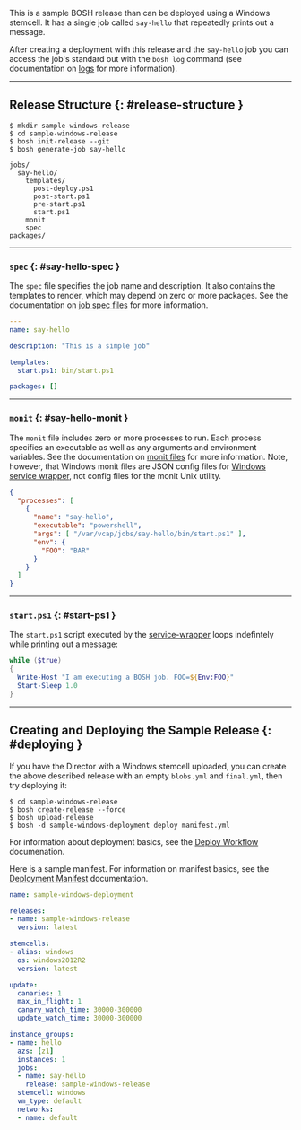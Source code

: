 This is a sample BOSH release than can be deployed using a Windows stemcell. It has a single job called `say-hello` that repeatedly prints out a message.

After creating a deployment with this release and the `say-hello` job you can access the job's standard out with the `bosh log` command (see documentation on [logs](job-logs.md) for more information).

---
## Release Structure {: #release-structure }

```shell
$ mkdir sample-windows-release
$ cd sample-windows-release
$ bosh init-release --git
$ bosh generate-job say-hello
```

```
jobs/
  say-hello/
    templates/
      post-deploy.ps1
      post-start.ps1
      pre-start.ps1
      start.ps1
    monit
    spec
packages/
```

---
### `spec` {: #say-hello-spec }

The `spec` file specifies the job name and description. It also contains the templates to render, which may depend on zero or more packages. See the documentation on [job spec files](jobs.md#spec) for more information.

```yaml
---
name: say-hello

description: "This is a simple job"

templates:
  start.ps1: bin/start.ps1

packages: []
```

---
### `monit` {: #say-hello-monit }

The `monit` file includes zero or more processes to run. Each process specifies an executable as well as any arguments and environment variables. See the documentation on [monit files](jobs.md#monit) for more information. Note, however, that Windows monit files are JSON config files for [Windows service wrapper](https://github.com/kohsuke/winsw), not config files for the monit Unix utility.

```json
{
  "processes": [
    {
      "name": "say-hello",
      "executable": "powershell",
      "args": [ "/var/vcap/jobs/say-hello/bin/start.ps1" ],
      "env": {
        "FOO": "BAR"
      }
    }
  ]
}
```

---
### `start.ps1` {: #start-ps1 }

The `start.ps1` script executed by the [service-wrapper](https://github.com/kohsuke/winsw) loops indefintely while printing out a message:

```powershell
while ($true)
{
  Write-Host "I am executing a BOSH job. FOO=${Env:FOO}"
  Start-Sleep 1.0
}
```

---
## Creating and Deploying the Sample Release {: #deploying }

If you have the Director with a Windows stemcell uploaded, you can create the above described release with an empty `blobs.yml` and `final.yml`, then try deploying it:

```shell
$ cd sample-windows-release
$ bosh create-release --force
$ bosh upload-release
$ bosh -d sample-windows-deployment deploy manifest.yml
```

For information about deployment basics, see the [Deploy Workflow](basic-workflow.md) documenation.

Here is a sample manifest. For information on manifest basics, see the [Deployment Manifest](deployment-manifest.md) documentation.

```yaml
name: sample-windows-deployment

releases:
- name: sample-windows-release
  version: latest

stemcells:
- alias: windows
  os: windows2012R2
  version: latest

update:
  canaries: 1
  max_in_flight: 1
  canary_watch_time: 30000-300000
  update_watch_time: 30000-300000

instance_groups:
- name: hello
  azs: [z1]
  instances: 1
  jobs:
  - name: say-hello
    release: sample-windows-release
  stemcell: windows
  vm_type: default
  networks:
  - name: default
```
